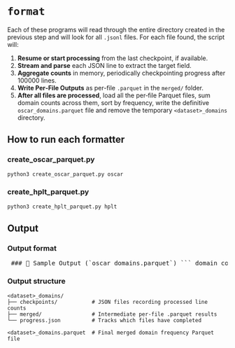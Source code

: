# `format`

Each of these programs will read through the entire directory created in the previous step and will look for all `.jsonl` files. For each file found, the script will:

1. **Resume or start processing** from the last checkpoint, if available.  
2. **Stream and parse** each JSON line to extract the target field.  
3. **Aggregate counts** in memory, periodically checkpointing progress after 100000 lines.  
4. **Write Per‑File Outputs** as per-file `.parquet` in the `merged/` folder.
5. **After all files are processed**, load all the per‑file Parquet files, sum domain counts across them, sort by frequency, write the definitive `oscar_domains.parquet` file and remove the temporary `<dataset>_domains` directory.

## How to run each formatter

### create_oscar_parquet.py
```bash
python3 create_oscar_parquet.py oscar
```

### create_hplt_parquet.py
```bash
python3 create_hplt_parquet.py hplt
```

## Output

### Output format

<pre lang="markdown"> ### 🧾 Sample Output (`oscar_domains.parquet`) ``` domain count ------------------ ------ google.com 100000 youtube.com 80000 facebook.com 60000 wikipedia.org 40000 reddit.com 30000 amazon.com 25000 twitter.com 20000 stackoverflow.com 15000 bing.com 12000 ... ... ``` </pre>

### Output structure

```text
<dataset>_domains/
├── checkpoints/           # JSON files recording processed line counts
├── merged/                # Intermediate per-file .parquet results
└── progress.json          # Tracks which files have completed

<dataset>_domains.parquet  # Final merged domain frequency Parquet file
```